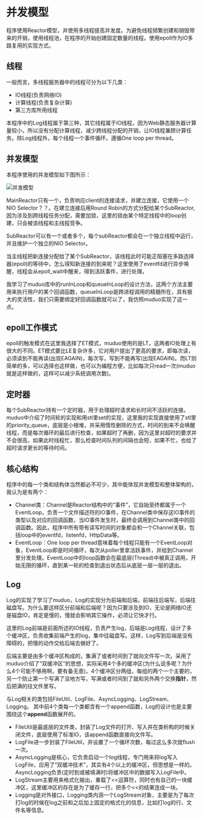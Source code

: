 # 并发模型

程序使用Reactor模型，并使用多线程提高并发度。为避免线程频繁创建和销毁带来的开销，使用线程池，在程序的开始创建固定数量的线程。使用epoll作为IO多路复用的实现方式。

## 线程

一般而言，多线程服务器中的线程可分为以下几类：

* IO线程(负责网络IO)
* 计算线程(负责复杂计算)
* 第三方库所用线程

本程序中的Log线程属于第三种，其它线程属于IO线程，因为Web静态服务器计算量较小，所以没有分配计算线程，减少跨线程分配的开销，让IO线程兼顾计算任务。除Log线程外，每个线程一个事件循环，遵循One loop per thread。

## 并发模型

本程序使用的并发模型如下图所示：

![并发模型](https://github.com/linyacool/WebServer/blob/master/datum/model.png)

MainReactor只有一个，负责响应client的连接请求，并建立连接，它使用一个NIO Selector？？。在建立连接后用Round Robin的方式分配给某个SubReactor,因为涉及到跨线程任务分配，需要加锁，这里的锁由某个特定线程中的loop创建，只会被该线程和主线程竞争。

SubReactor可以有一个或者多个，每个subReactor都会在一个独立线程中运行，并且维护一个独立的NIO Selector。

当主线程把新连接分配给了某个SubReactor，该线程此时可能正阻塞在多路选择器(epoll)的等待中，怎么得知新连接的到来呢？这里使用了eventfd进行异步唤醒，线程会从epoll_wait中醒来，得到活跃事件，进行处理。

我学习了muduo库中的runInLoop和queueInLoop的设计方法，这两个方法主要用来执行用户的某个回调函数，queueInLoop是跨进程调用的精髓所在，具有极大的灵活性，我们只需要绑定好回调函数就可以了，我仿照muduo实现了这一点。

## epoll工作模式

epoll的触发模式在这里我选择了ET模式，muduo使用的是LT，这两者IO处理上有很大的不同。ET模式要比LE复杂许多，它对用户提出了更高的要求，即每次读，必须读到不能再读(出现EAGAIN)，每次写，写到不能再写(出现EAGAIN)。而LT则简单的多，可以选择也这样做，也可以为编程方便，比如每次只read一次(muduo就是这样做的，这样可以减少系统调用次数)。

## 定时器

每个SubReactor持有一个定时器，用于处理超时请求和长时间不活跃的连接。muduo中介绍了时间轮的实现和用stl里set的实现，这里我的实现直接使用了stl里的priority_queue，底层是小根堆，并采用惰性删除的方式，时间的到来不会唤醒线程，而是每次循环的最后进行检查，如果超时了再删，因为这里对超时的要求并不会很高，如果此时线程忙，那么检查时间队列的间隔也会短，如果不忙，也给了超时请求更长的等待时间。

## 核心结构

程序中的每一个类和结构体当然都必不可少，其中能体现并发模型和整体架构的，我认为是有两个：

* Channel类：Channel是Reactor结构中的“事件”，它自始至终都属于一个EventLoop，负责一个文件描述符的IO事件，在Channel类中保存这IO事件的类型以及对应的回调函数，当IO事件发生时，最终会调用到Channel类中的回调函数。因此，程序中所有带有读写时间的对象都会和一个Channel关联，包括loop中的eventfd，listenfd，HttpData等。
* EventLoop：One loop per thread意味着每个线程只能有一个EventLoop对象，EventLoop即是时间循环，每次从poller里拿活跃事件，并给到Channel里分发处理。EventLoop中的loop函数会在最底层(Thread)中被真正调用，开始无限的循环，直到某一轮的检查到退出状态后从底层一层一层的退出。

## Log

Log的实现了学习了muduo，Log的实现分为前端和后端，前端往后端写，后端往磁盘写。为什么要这样区分前端和后端呢？因为只要涉及到IO，无论是网络IO还是磁盘IO，肯定是慢的，慢就会影响其它操作，必须让它快才行。

这里的Log前端是前面所述的IO线程，负责产生log，后端是Log线程，设计了多个缓冲区，负责收集前端产生的log，集中往磁盘写。这样，Log写到后端是没有障碍的，把慢的动作交给后端去做好了。

后端主要是由多个缓冲区构成的，集满了或者时间到了就向文件写一次。采用了muduo介绍了“双缓冲区”的思想，实际采用4个多的缓冲区(为什么说多呢？为什么4个可能不够用啊，要有备无患)。4个缓冲区分两组，每组的两个一个主要的，另一个防止第一个写满了没地方写，写满或者时间到了就和另外两个交换**指针**，然后把满的往文件里写。

与Log相关的类包括FileUtil、LogFile、AsyncLogging、LogStream、Logging。
其中前4个类每一个类都含有一个append函数，Log的设计也是主要围绕这个**append**函数展开的。

* FileUtil是最底层的文件类，封装了Log文件的打开、写入并在类析构的时候关闭文件，底层使用了标准IO，该append函数直接向文件写。
* LogFile进一步封装了FileUtil，并设置了一个循环次数，每过这么多次就flush一次。
* AsyncLogging是核心，它负责启动一个log线程，专门用来将log写入LogFile，应用了“双缓冲技术”，其实有4个以上的缓冲区，但思想是一样的。AsyncLogging负责(定时到或被填满时)将缓冲区中的数据写入LogFile中。
* LogStream主要用来格式化输出，重载了<<运算符，同时也有自己的一块缓冲区，这里缓冲区的存在是为了缓存一行，把多个<<的结果连成一块。
* Logging是对外接口，Logging类内涵一个LogStream对象，主要是为了每次打log的时候在log之前和之后加上固定的格式化的信息，比如打log的行、文件名等信息。
